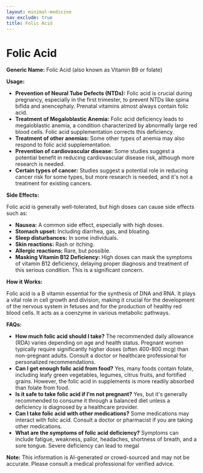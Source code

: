 ```yaml
---
layout: minimal-medicine
nav_exclude: true
title: Folic Acid
---
```


# Folic Acid

**Generic Name:** Folic Acid (also known as Vitamin B9 or folate)

**Usage:**

* **Prevention of Neural Tube Defects (NTDs):**  Folic acid is crucial during pregnancy, especially in the first trimester, to prevent NTDs like spina bifida and anencephaly.  Prenatal vitamins almost always contain folic acid.
* **Treatment of Megaloblastic Anemia:** Folic acid deficiency leads to megaloblastic anemia, a condition characterized by abnormally large red blood cells. Folic acid supplementation corrects this deficiency.
* **Treatment of other anemias:** Some other types of anemia may also respond to folic acid supplementation.
* **Prevention of cardiovascular disease:** Some studies suggest a potential benefit in reducing cardiovascular disease risk, although more research is needed.
* **Certain types of cancer:**  Studies suggest a potential role in reducing cancer risk for some types, but more research is needed, and it's not a treatment for existing cancers.


**Side Effects:**

Folic acid is generally well-tolerated, but high doses can cause side effects such as:

* **Nausea:** A common side effect, especially with high doses.
* **Stomach upset:** Including diarrhea, gas, and bloating.
* **Sleep disturbances:** In some individuals.
* **Skin reactions:** Rash or itching.
* **Allergic reactions:** Rare, but possible.
* **Masking Vitamin B12 Deficiency:**  High doses can mask the symptoms of vitamin B12 deficiency, delaying proper diagnosis and treatment of this serious condition.  This is a significant concern.

**How it Works:**

Folic acid is a B vitamin essential for the synthesis of DNA and RNA.  It plays a vital role in cell growth and division, making it crucial for the development of the nervous system in fetuses and for the production of healthy red blood cells.  It acts as a coenzyme in various metabolic pathways.

**FAQs:**

* **How much folic acid should I take?** The recommended daily allowance (RDA) varies depending on age and health status.  Pregnant women typically require significantly higher doses (often 400-800 mcg) than non-pregnant adults.  Consult a doctor or healthcare professional for personalized recommendations.
* **Can I get enough folic acid from food?**  Yes, many foods contain folate, including leafy green vegetables, legumes, citrus fruits, and fortified grains. However, the folic acid in supplements is more readily absorbed than folate from food.
* **Is it safe to take folic acid if I'm not pregnant?** Yes, but it's generally recommended to consume it through a balanced diet unless a deficiency is diagnosed by a healthcare provider.
* **Can I take folic acid with other medications?**  Some medications may interact with folic acid.  Consult a doctor or pharmacist if you are taking other medications.
* **What are the symptoms of folic acid deficiency?** Symptoms can include fatigue, weakness, pallor, headaches, shortness of breath, and a sore tongue.  Severe deficiency can lead to megal

**Note:** This information is AI-generated or crowd-sourced and may not be accurate. Please consult a medical professional for verified advice.